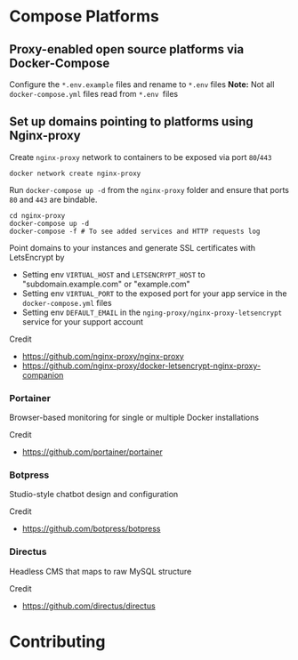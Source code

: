# Compose Platforms
## Proxy-enabled open source platforms via Docker-Compose
Configure the `*.env.example` files and rename to `*.env` files
**Note:** Not all `docker-compose.yml` files read from `*.env `files 

## Set up domains pointing to platforms using Nginx-proxy
Create `nginx-proxy` network to containers to be exposed via port `80`/`443`
```
docker network create nginx-proxy
```

Run `docker-compose up -d` from the `nginx-proxy` folder and ensure that ports `80` and `443` are bindable.
```
cd nginx-proxy
docker-compose up -d
docker-compose -f # To see added services and HTTP requests log
```

Point domains to your instances and generate SSL certificates with LetsEncrypt by
- Setting env `VIRTUAL_HOST` and `LETSENCRYPT_HOST` to "subdomain.example.com" or "example.com"
- Setting env `VIRTUAL_PORT` to the exposed port for your app service in the `docker-compose.yml` files
- Setting env `DEFAULT_EMAIL` in the `nging-proxy/nginx-proxy-letsencrypt` service for your support account

Credit
- https://github.com/nginx-proxy/nginx-proxy
- https://github.com/nginx-proxy/docker-letsencrypt-nginx-proxy-companion

### Portainer
Browser-based monitoring for single or multiple Docker installations

Credit
- https://github.com/portainer/portainer

### Botpress
Studio-style chatbot design and configuration

Credit
- https://github.com/botpress/botpress

### Directus 
Headless CMS that maps to raw MySQL structure

Credit
- https://github.com/directus/directus

# Contributing
